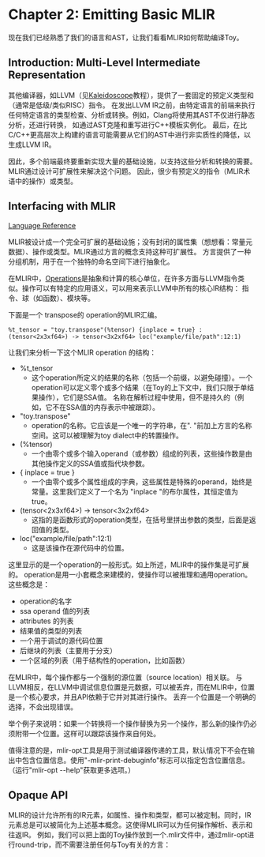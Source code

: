 # Chapter 2: Emitting Basic MLIR

现在我们已经熟悉了我们的语言和AST，让我们看看MLIR如何帮助编译Toy。

## Introduction: Multi-Level Intermediate Representation 

其他编译器，如LLVM（见[Kaleidoscope](https://llvm.org/docs/tutorial/MyFirstLanguageFrontend/index.html)教程），提供了一套固定的预定义类型和（通常是低级/类似RISC）指令。
在发出LLVM IR之前，由特定语言的前端来执行任何特定语言的类型检查、分析或转换。例如，Clang将使用其AST不仅进行静态分析，还进行转换，
如通过AST克隆和重写进行C++模板实例化。
最后，在比C/C++更高层次上构建的语言可能需要从它们的AST中进行非实质性的降低，以生成LLVM IR。

因此，多个前端最终要重新实现大量的基础设施，以支持这些分析和转换的需要。MLIR通过设计可扩展性来解决这个问题。
因此，很少有预定义的指令（MLIR术语中的操作）或类型。

## Interfacing with MLIR

[Language Reference](https://mlir.llvm.org/docs/LangRef/)

MLIR被设计成一个完全可扩展的基础设施；没有封闭的属性集（想想看：常量元数据）、操作或类型。MLIR通过方言的概念支持这种可扩展性。
方言提供了一种分组机制，用于在一个独特的命名空间下进行抽象化。

在MLIR中，[Operations](https://mlir.llvm.org/docs/LangRef/#operations)是抽象和计算的核心单位，在许多方面与LLVM指令类似。操作可以有特定的应用语义，可以用来表示LLVM中所有的核心IR结构：
指令、球（如函数）、模块等。

下面是一个 transpose的 operation的MLIR汇编。

``` 
%t_tensor = "toy.transpose"(%tensor) {inplace = true} : (tensor<2x3xf64>) -> tensor<3x2xf64> loc("example/file/path":12:1)
```

让我们来分析一下这个MLIR operation 的结构：

- %t_tensor
  - 这个operation所定义的结果的名称（包括一个前缀，以避免碰撞）。一个operation可以定义零个或多个结果（在Toy的上下文中，我们只限于单结果操作），它们是SSA值。
名称在解析过程中使用，但不是持久的（例如，它不在SSA值的内存表示中被跟踪）。
- "toy.transpose"
  - operation的名称。它应该是一个唯一的字符串，在". "前加上方言的名称空间。这可以被理解为toy dialect中的转置操作。
- (%tensor)
  - 一个由零个或多个输入operand（或参数）组成的列表，这些操作数是由其他操作定义的SSA值或指代块参数。
- { inplace = true }
  - 一个由零个或多个属性组成的字典，这些属性是特殊的operand，始终是常量。这里我们定义了一个名为 "inplace "的布尔属性，其恒定值为true。
- (tensor<2x3xf64>) -> tensor<3x2xf64>
  - 这指的是函数形式的operation类型，在括号里拼出参数的类型，后面是返回值的类型。
- loc("example/file/path":12:1)
  - 这是该操作在源代码中的位置。

这里显示的是一个operation的一般形式。如上所述，MLIR中的操作集是可扩展的。
operation是用一小套概念来建模的，使操作可以被推理和通用operation。这些概念是：
- operation的名字
- ssa operand 值的列表
- attributes 的列表
- 结果值的类型的列表
- 一个用于调试的源代码位置
- 后继块的列表（主要用于分支）
- 一个区域的列表（用于结构性的operation，比如函数）

在MLIR中，每个操作都与一个强制的源位置（source location）相关联。
与LLVM相反，在LLVM中调试信息位置是元数据，可以被丢弃，而在MLIR中，位置是一个核心要求，并且API依赖于它并对其进行操作。
丢弃一个位置是一个明确的选择，不会出现错误。

举个例子来说明：如果一个转换将一个操作替换为另一个操作，那么新的操作仍必须附带一个位置。这样可以跟踪该操作来自何处。

值得注意的是，mlir-opt工具是用于测试编译器传递的工具，默认情况下不会在输出中包含位置信息。使用"-mlir-print-debuginfo"标志可以指定包含位置信息。
（运行"mlir-opt --help"获取更多选项。）

## Opaque API

MLIR的设计允许所有的IR元素，如属性、操作和类型，都可以被定制。同时，IR元素总是可以被简化为上述基本概念。这使得MLIR可以为任何操作解析、表示和往返IR。
例如，我们可以把上面的Toy操作放到一个.mlir文件中，通过mlir-opt进行round-trip，而不需要注册任何与Toy有关的方言：

